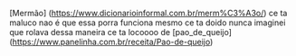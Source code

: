 [Mermão] (https://www.dicionarioinformal.com.br/merm%C3%A3o/) ce ta maluco nao é que essa porra funciona mesmo ce ta doido nunca imaginei que rolava dessa maneira ce ta locoooo de [pao_de_queijo] (https://www.panelinha.com.br/receita/Pao-de-queijo) 